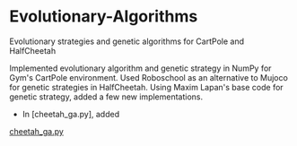 # Evolutionary-Algorithms
Evolutionary strategies and genetic algorithms for CartPole and HalfCheetah

Implemented evolutionary algorithm and genetic strategy in NumPy for Gym's CartPole environment.  Used Roboschool as an alternative to Mujoco for genetic strategies in HalfCheetah.
Using Maxim Lapan's base code for genetic strategy, added a few new implementations.
* In [cheetah_ga.py], added 

[cheetah_ga.py](https://github.com/rhshi/Evolutionary-Algorithms/blob/master/cheetah_ga.py)
